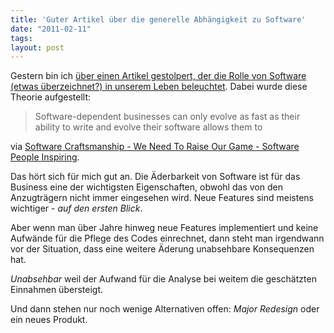 ```yaml
---
title: 'Guter Artikel über die generelle Abhängigkeit zu Software'
date: "2011-02-11"
tags: 
layout: post
---
```

Gestern bin ich <a href="http://parlezuml.com/blog/?postid=1002">über einen Artikel gestolpert, der die Rolle von Software (etwas überzeichnet?) in unserem Leben beleuchtet</a>. Dabei wurde diese Theorie aufgestellt:
<blockquote>Software-dependent businesses can only evolve as fast as their ability to write and evolve their software allows them to</blockquote>
via <a href="http://parlezuml.com/blog/?postid=1002">Software Craftsmanship - We Need To Raise Our Game - Software People Inspiring</a>.

Das hört sich für mich gut an. Die Äderbarkeit von Software ist für das Business eine der wichtigsten Eigenschaften, obwohl das von den Anzugträgern nicht immer eingesehen wird. Neue Features sind meistens wichtiger - <em>auf den ersten Blick</em>.

Aber wenn man über Jahre hinweg neue Features implementiert und keine Aufwände für die Pflege des Codes einrechnet, dann steht man irgendwann vor der Situation, dass eine weitere Äderung unabsehbare Konsequenzen hat.

<em>Unabsehbar</em> weil der Aufwand für die Analyse bei weitem die geschätzten Einnahmen übersteigt.

Und dann stehen nur noch wenige Alternativen offen: <em>Major Redesign</em> oder ein neues Produkt.
